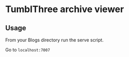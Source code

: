 # TumblThree archive viewer

## Usage

From your Blogs directory run the serve script.

Go to `localhost:7007`
